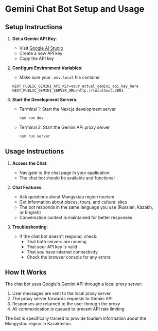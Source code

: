 # Gemini Chat Bot Setup and Usage

## Setup Instructions

1. **Get a Gemini API Key**:
   - Visit [Google AI Studio](https://aistudio.google.com/)
   - Create a new API key
   - Copy the API key

2. **Configure Environment Variables**:
   - Make sure your `.env.local` file contains:
   ```
   NEXT_PUBLIC_GEMINI_API_KEY=your_actual_gemini_api_key_here
   NEXT_PUBLIC_GEMINI_SERVER_URL=http://localhost:3001
   ```

3. **Start the Development Servers**:
   - Terminal 1: Start the Next.js development server
     ```bash
     npm run dev
     ```
   - Terminal 2: Start the Gemini API proxy server
     ```bash
     npm run server
     ```

## Usage Instructions

1. **Access the Chat**:
   - Navigate to the chat page in your application
   - The chat bot should be available and functional

2. **Chat Features**:
   - Ask questions about Mangystau region tourism
   - Get information about places, tours, and cultural sites
   - The bot responds in the same language you use (Russian, Kazakh, or English)
   - Conversation context is maintained for better responses

3. **Troubleshooting**:
   - If the chat bot doesn't respond, check:
     - That both servers are running
     - That your API key is valid
     - That you have internet connectivity
     - Check the browser console for any errors

## How It Works

The chat bot uses Google's Gemini API through a local proxy server:
1. User messages are sent to the local proxy server
2. The proxy server forwards requests to Gemini API
3. Responses are returned to the user through the proxy
4. All communication is queued to prevent API rate limiting

The bot is specifically trained to provide tourism information about the Mangystau region in Kazakhstan.